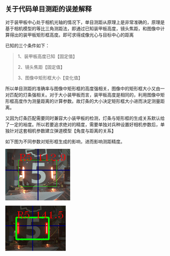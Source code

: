 ## 关于代码单目测距的误差解释

对于装甲板中心处于相机光轴的情况下，单目测距从原理上是非常准确的，原理是基于相机模型的等比三角测距法，即通过已知装甲板高度，镜头焦距，和图像中计算得出的装甲板矩形框高度。即可求得成像光心与目标中心的距离

已知的三个条件如下：

>1、装甲板高度已知【固定值】
>
>2、镜头焦距【固定值】
>
>3、图像中矩形框大小【变化值】

所以单目测距的准确率与图像中矩形框的高度强相关，图像中的矩形框大小又由一对匹配的灯条强相关。对于大小装甲板而言，装甲板高度是相同的，利用图像中矩形框高度作为测量距离的计算参数。故灯条的大小决定矩形框大小进而决定测量距离。

又因为灯条匹配需要同时兼容大小装甲板的检测，灯条与矩形框的生成关系默认给了一定的裕度。所以若要追求绝对的精度，需要单独对兵种设置好相机参数后，单独针对这套相机参数建立弹道模型【角度与距离的关系】

如下图为不同参数对矩形框生成的影响，进而影响测距精度。

![1](./resource/monocular_ranging_doc/1.png)

![1](./resource/monocular_ranging_doc/2.png)

